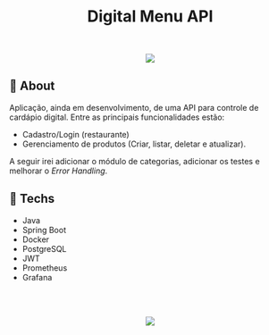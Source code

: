 <h1 align="center">Digital Menu API</h1>

<br>
<p align="center">
<img src="http://img.shields.io/static/v1?label=STATUS&message=IN%20PROGRESS&color=GREEN&style=for-the-badge"/>
</p>

## :book: About

Aplicação, ainda em desenvolvimento, de uma API para controle de cardápio digital. Entre as principais funcionalidades estão:
- Cadastro/Login (restaurante)
- Gerenciamento de produtos (Criar, listar, deletar e atualizar).

A seguir irei adicionar o módulo de categorias, adicionar os testes e melhorar o *Error Handling*.


## :rocket: Techs

- Java
- Spring Boot
- Docker
- PostgreSQL
- JWT
- Prometheus
- Grafana

<br><br>
<p align="center">
  <a href="https://www.linkedin.com/in/henrique-vuolo-santana">
  <img src="https://img.shields.io/badge/LinkedIn-Henrique%20Vuolo-blue?logo=linkedin"/></a>
</p>
